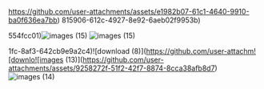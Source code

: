 https://github.com/user-attachments/assets/e1982b07-61c1-4640-9910-ba0f636ea7bb)
815906-612c-4927-8e92-6aeb02f9953b)


554fcc01)![images (15)](https://github.com/user-attachments/assets/38c83f96-a3e4-460b-9442-0fc4d3a86828)
![images (15)](https://github.com/user-attachments/assets/b4c0a6da-0e05-4396-b1a9-948aef081651)

1fc-8af3-642cb9e9a2c4)![download (8)](https://github.com/user-attachm![downlo![images (13)](https://github.com/user-attachments/assets/9258272f-51f2-42f7-8874-8cca38afb8d7)![images (14)](https://github.com/user-attachments/assets/2b1fbfcf-7bee-40b1-b409-1d8063318692)
